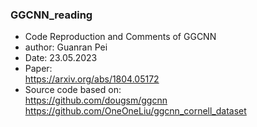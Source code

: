 ### GGCNN_reading
- Code Reproduction and Comments of GGCNN
- author: Guanran Pei
- Date: 23.05.2023
- Paper:  
  https://arxiv.org/abs/1804.05172
- Source code based on:  
  https://github.com/dougsm/ggcnn  
  https://github.com/OneOneLiu/ggcnn_cornell_dataset

